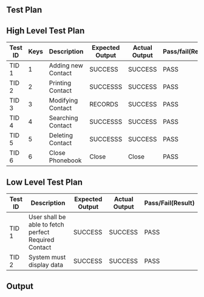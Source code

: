 ## Test Plan

## High Level Test Plan

| Test ID | Keys | Description | Expected Output | Actual Output | Pass/fail(Result)
|--|--|--|--|--|--|
| TID 1 |1| Adding new Contact | SUCCESS  | SUCCESS | PASS
| TID 2 |2| Printing Contact | SUCCESSS | SUCCESS | PASS 
| TID 3 |3| Modifying Contact |  RECORDS  | SUCCESS | PASS
| TID 4 |4| Searching Contact | SUCCESSS | SUCCESS | PASS 
| TID 5 |5| Deleting Contact | SUCCESSS | SUCCESS | PASS 
| TID 6 |6| Close Phonebook | Close  | Close | PASS
 

## Low Level Test Plan 

| Test ID | Description |Expected Output| Actual Output | Pass/Fail(Result)
|--|--|--|--|--|
| TID 1 | User shall be able to fetch perfect Required Contact | SUCCESS | SUCCESS | PASS 
| TID 2 | System must display data | SUCCESS | SUCCESS | PASS

## Output

